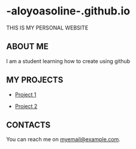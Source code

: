# -aloyoasoline-.github.io
THIS IS MY PERSONAL WEBSITE 
## ABOUT ME
I am a student learning how to create using github
## MY PROJECTS
- [Project 1](https://github.com/<aloyoasoline>/<project1-repo>;)

- [Project 2](https://github.com/<aloyoasoline>/<project2-repo>;)
## CONTACTS
You can reach me on  [myemail@example.com](mailto:2201200217@muni.ac.ug).
